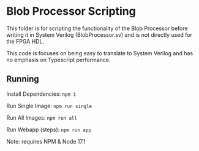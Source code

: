# Blob Processor Scripting

This folder is for scripting the functionality of the Blob Processor before writing it in System Verilog (BlobProcessor.sv) and is not directly used for the FPGA HDL.

This code is focuses on being easy to translate to System Verilog and has no emphasis on Typescript performance.

## Running

Install Dependencies: `npm i`

Run Single Image: `npm run single`

Run All Images: `npm run all`

Run Webapp (steps): `npm run app`

Note: requires NPM & Node 17.1
